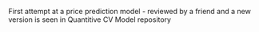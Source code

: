 First attempt at a price prediction model - reviewed by a friend and a new version is seen in Quantitive CV Model repository
